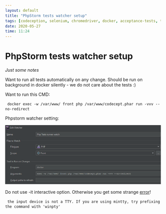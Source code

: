 ```yaml
---
layout: default
title: "PhpStorm tests watcher setup"
tags: [codeception, selenium, chromedriver, docker, acceptance-tests, tests]
date: 2020-05-27
time: 11:24
---
```

# PhpStorm tests watcher setup
*Just some notes*

Want to run all tests automatically on any change. Should be run on background in docker silently - we do not care about the tests :)

Want to run this CMD:
```
 docker exec -w /var/www/ front php /var/www/codecept.phar run -vvv --no-redirect
```

Phpstorm watcher setting:

![phpstorm-watcher-setup.png](/assets/images/phpstorm-watcher-setup.png)


Do not use -it interactive option. Otherwise you get some strange [error](https://willi.am/blog/2016/08/08/docker-for-windows-interactive-sessions-in-mintty-git-bash/)!
```
 the input device is not a TTY. If you are using mintty, try prefixing the command with 'winpty'
```

